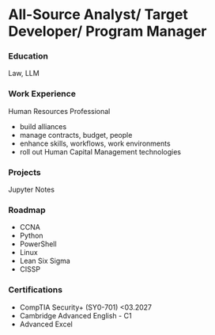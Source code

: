 # All-Source Analyst/ Target Developer/ Program Manager

### Education
Law, LLM

### Work Experience
Human Resources Professional
- build alliances
- manage contracts, budget, people
- enhance skills, workflows, work environments
- roll out Human Capital Management technologies

### Projects
Jupyter Notes

### Roadmap
- CCNA
- Python
- PowerShell
- Linux
- Lean Six Sigma
- CISSP

### Certifications
- CompTIA Security+ (SY0-701) <03.2027
- Cambridge Advanced English - C1
- Advanced Excel
